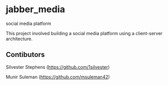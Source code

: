 # jabber_media
social media platform

This project involved building a social media platform using a client-server architecture.

## Contibutors

Silvester Stephens (https://github.com/1silvester)

Munir Suleman (https://github.com/msuleman42)
